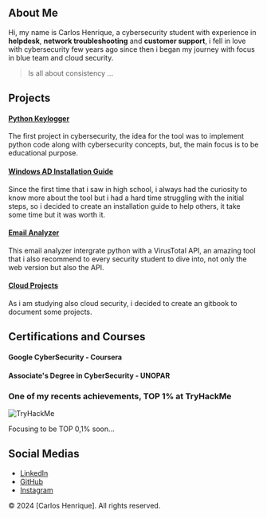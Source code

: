 ## About Me

Hi, my name is Carlos Henrique, a cybersecurity student with experience in **helpdesk**, **network troubleshooting** and **customer support**, i fell in love with cybersecurity few years ago since then i began my journey with focus in blue team and cloud security.

> Is all about consistency ...


## Projects

#### [Python Keylogger](https://github.com/s3ntinel4/my-first-keylogger)

The first project in cybersecurity, the idea for the tool was to implement python code along with cybersecurity concepts, but, the main focus is to be educational purpose.

#### [Windows AD Installation Guide](https://github.com/s3ntinel4/WindowsADinstall)

Since the first time that i saw in high school, i always had the curiosity to know more about the tool but i had a hard time struggling with the initial steps, so i decided to create an installation guide to help others, it take some time but it was worth it.

#### [Email Analyzer](https://github.com/s3ntinel4/Email-Analyzer)

This email analyzer intergrate python with a VirusTotal API, an amazing tool that i also recommend to every security student to dive into, not only the web version but also the API.

#### [Cloud Projects](https://s3ntinel-docs.gitbook.io/aws-project)

As i am studying also cloud security, i decided to create an gitbook to document some projects.



## Certifications and Courses

#### Google CyberSecurity - Coursera

#### Associate's Degree in CyberSecurity - UNOPAR



### One of my recents achievements, TOP 1% at TryHackMe

![TryHackMe](https://tryhackme-badges.s3.amazonaws.com/bot.hunk.png)

Focusing to be TOP 0,1% soon...

## Social Medias

- [LinkedIn](https://www.linkedin.com/in/carloshenrique-blueteamsecurity/)
- [GitHub](https://github.com/s3ntinel4)
- [Instagram](https://www.instagram.com/s3ntinel.sec)

&copy; 2024 [Carlos Henrique]. All rights reserved.
